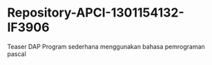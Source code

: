 # Repository-APCI-1301154132-IF3906
Teaser DAP             Program sederhana menggunakan bahasa pemrograman pascal
